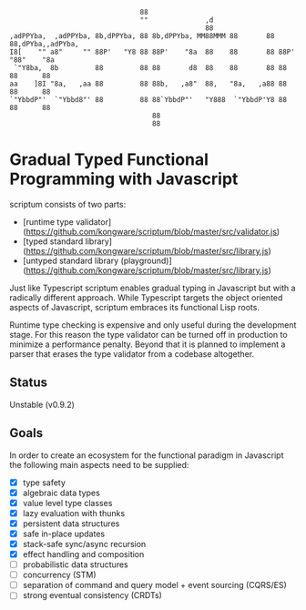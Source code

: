                                     88                                                    
                                    ""              ,d                                    
                                                    88                                    
    ,adPPYba,  ,adPPYba, 8b,dPPYba, 88 8b,dPPYba, MM88MMM 88       88 88,dPYba,,adPYba,   
    I8[    "" a8"     "" 88P'   "Y8 88 88P'    "8a  88    88       88 88P'   "88"    "8a  
     `"Y8ba,  8b         88         88 88       d8  88    88       88 88      88      88  
    aa    ]8I "8a,   ,aa 88         88 88b,   ,a8"  88,   "8a,   ,a88 88      88      88  
    `"YbbdP"'  `"Ybbd8"' 88         88 88`YbbdP"'   "Y888  `"YbbdP'Y8 88      88      88  
                                       88                                                 
                                       88                                                 
                                   
# Gradual Typed Functional Programming with Javascript

scriptum consists of two parts:

* [runtime type validator] (https://github.com/kongware/scriptum/blob/master/src/validator.js)
* [typed standard library] (https://github.com/kongware/scriptum/blob/master/src/library.js)
* [untyped standard library (playground)] (https://github.com/kongware/scriptum/blob/master/src/library.js)

Just like Typescript scriptum enables gradual typing in Javascript but with a radically different approach. While Typescript targets the object oriented aspects of Javascript, scriptum embraces its functional Lisp roots.

Runtime type checking is expensive and only useful during the development stage. For this reason the type validator can be turned off in production to minimize a performance penalty. Beyond that it is planned to implement a parser that erases the type validator from a codebase altogether.

## Status

Unstable (v0.9.2)

## Goals

In order to create an ecosystem for the functional paradigm in Javascript the following main aspects need to be supplied:

- [x] type safety
- [x] algebraic data types
- [x] value level type classes
- [x] lazy evaluation with thunks
- [x] persistent data structures
- [x] safe in-place updates
- [x] stack-safe sync/async recursion
- [x] effect handling and composition
- [ ] probabilistic data structures
- [ ] concurrency (STM)
- [ ] separation of command and query model + event sourcing (CQRS/ES)
- [ ] strong eventual consistency (CRDTs)
